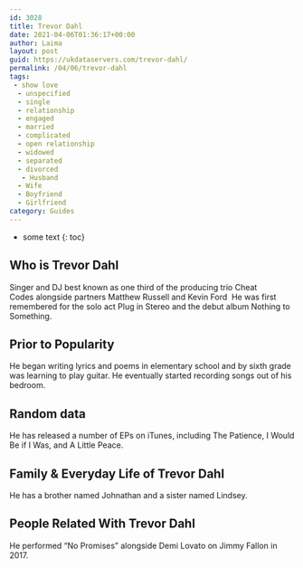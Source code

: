 ```yaml
---
id: 3028
title: Trevor Dahl
date: 2021-04-06T01:36:17+00:00
author: Laima
layout: post
guid: https://ukdataservers.com/trevor-dahl/
permalink: /04/06/trevor-dahl
tags:
 - show love
  - unspecified
  - single
  - relationship
  - engaged
  - married
  - complicated
  - open relationship
  - widowed
  - separated
  - divorced
   - Husband
  - Wife
  - Boyfriend
  - Girlfriend
category: Guides
---
```


* some text
{: toc}


## Who is Trevor Dahl
                  
                  
                  
Singer and DJ best known as one third of the producing trio Cheat Codes alongside partners Matthew Russell and Kevin Ford  He was first remembered for the solo act Plug in Stereo and the debut album Nothing to Something.
                  
              
            
              
            
                
                
                
## Prior to Popularity
                  
                  
                  
He began writing lyrics and poems in elementary school and by sixth grade was learning to play guitar. He eventually started recording songs out of his bedroom.
                  
              
            
              
            
                
                
                
## Random data
                  
                  
                  
He has released a number of EPs on iTunes, including The Patience, I Would Be if I Was, and A Little Peace.
                  
              
            
              
            
                
                
                
## Family & Everyday Life of Trevor Dahl
                  
                  
                  
He has a brother named Johnathan and a sister named Lindsey.
                  
              
            
              
            
                
                
                
## People Related With Trevor Dahl
                  
                  
                  
He performed &#8220;No Promises&#8221; alongside Demi Lovato on Jimmy Fallon in 2017.
                  
              
            
              
            
                
              
            
              
              
            
            
              
            
          
          
          
